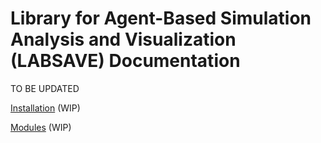 # Library for Agent-Based Simulation Analysis and Visualization (LABSAVE) Documentation

TO BE UPDATED

[Installation](./installation.md) (WIP)

[Modules](./modules/modules.md) (WIP)
